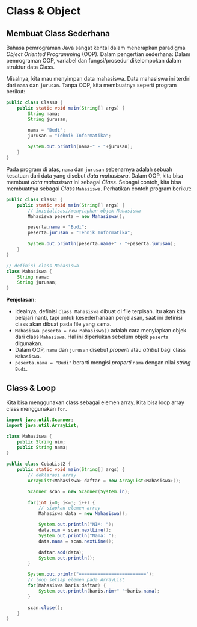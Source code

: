 # Class & Object

## Membuat Class Sederhana
Bahasa pemrograman Java sangat kental dalam menerapkan paradigma _Object Oriented Programming_ (OOP). Dalam pengertian sederhana: Dalam pemrograman OOP, variabel dan fungsi/prosedur dikelompokan dalam struktur data Class.

Misalnya, kita mau menyimpan data mahasiswa. Data mahasiswa ini terdiri dari `nama` dan `jurusan`. Tanpa OOP, kita membuatnya seperti program berikut:

```java
public class Class0 {
    public static void main(String[] args) {
        String nama;
        String jurusan;

        nama = "Budi";
        jurusan = "Tehnik Informatika";

        System.out.println(nama+" - "+jurusan);
    }
}

```

Pada program di atas, `nama` dan `jurusan` sebenarnya adalah sebuah kesatuan dari data yang disebut _data mahasiswa_. Dalam OOP, kita bisa membuat _data mahasiswa_ ini sebagai _Class_. Sebagai contoh, kita bisa membuatnya sebagai _Class_ `Mahasiswa`. Perhatikan contoh program berikut:

```java
public class Class1 {
    public static void main(String[] args) {
        // inisialisasi/menyiapkan objek Mahasiswa
        Mahasiswa peserta = new Mahasiswa();

        peserta.nama = "Budi";
        peserta.jurusan = "Tehnik Informatika";

        System.out.println(peserta.nama+" - "+peserta.jurusan);
    }
}

// definisi class Mahasiswa
class Mahasiswa {
    String nama;
    String jurusan;
}
```

**Penjelasan:**
* Idealnya, definisi `class Mahasiswa` dibuat di file terpisah. Itu akan kita pelajari nanti, tapi untuk kesederhanaan penjelasan, saat ini definisi class akan dibuat pada file yang sama.
* `Mahasiswa peserta = new Mahasiswa()` adalah cara menyiapkan objek dari class `Mahasiswa`. Hal ini diperlukan sebelum objek `peserta` digunakan.
* Dalam OOP, `nama` dan `jurusan` disebut _properti_ atau _atribut_ bagi class `Mahasiswa`. 
* `peserta.nama = "Budi"` berarti mengisi _properti_ `nama` dengan nilai _string_ `Budi`.

## Class & Loop
Kita bisa menggunakan class sebagai elemen array. Kita bisa loop array class menggunakan `for`.

```java
import java.util.Scanner;
import java.util.ArrayList;

class Mahasiswa {
    public String nim;
    public String nama;
}

public class CobaList2 {
    public static void main(String[] args) {
        // deklarasi array
        ArrayList<Mahasiswa> daftar = new ArrayList<Mahasiswa>();

        Scanner scan = new Scanner(System.in);

        for(int i=0; i<=3; i++) {
            // siapkan elemen array            
            Mahasiswa data = new Mahasiswa();

            System.out.println("NIM: ");
            data.nim = scan.nextLine();
            System.out.println("Nama: ");
            data.nama = scan.nextLine();

            daftar.add(data);
            System.out.println();
        }

        System.out.prinln("=========================");
        // loop setiap elemen pada ArrayList
        for(Mahasiswa baris:daftar) {
            System.out.println(baris.nim+" "+baris.nama);
        }

        scan.close();
    }
}

```
